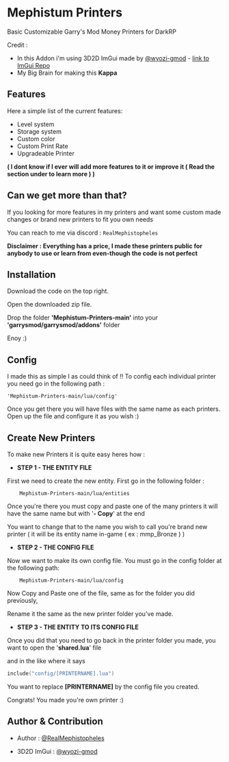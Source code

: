 
# Mephistum Printers

Basic Customizable Garry's Mod Money Printers for DarkRP

Credit :

- In this Addon i'm using 3D2D ImGui made by [@wyozi-gmod](https://github.com/wyozi-gmod/) - [link to ImGui Repo](https://github.com/wyozi-gmod/)
- My Big Brain for making this __Kappa__
## Features

Here a simple list of the current features:

- Level system
- Storage system
- Custom color
- Custom Print Rate
- Upgradeable Printer

__( I dont know if I ever will add more features to it or improve it ( Read the section under to learn more ) )__
## Can we get more than that?

If you looking for more features in my printers and want some custom made changes or brand new printers to fit you own needs

You can reach to me via discord : `RealMephistopheles`

__Disclaimer : Everything has a price, I made these printers public for anybody to use or learn from even-though the code is not perfect__
## Installation

Download the code on the top right.

Open the downloaded zip file.

Drop the folder **'Mephistum-Printers-main'** into your **'garrysmod/garrysmod/addons'** folder

Enoy :)

## Config

I made this as simple I as could think of !! To config each individual printer you need go in the following path :
```text
'Mephistum-Printers-main/lua/config'
```

Once you get there you will have files with the same name as each printers. Open up the file and configure it as you wish :)
## Create New Printers

To make new Printers it is quite easy heres how :

- **STEP 1 - THE ENTITY FILE**

First we need to create the new entity.
First go in the following folder :
```text
    Mephistum-Printers-main/lua/entities
```
Once you're there you must copy and paste one of the many printers 
it will have the same name but with '**- Copy**' at the end

You want to change that to the name you wish to call you're brand new printer
( it will be its entity name in-game ( ex : mmp_Bronze ) )


- **STEP 2 - THE CONFIG FILE**

Now we want to make its own config file.
You must go in the config folder at the following path:
```text
    Mephistum-Printers-main/lua/config
```

Now Copy and Paste one of the file, same as for the folder you did previously,

Rename it the same as the new printer folder you've made.

- **STEP 3 - THE ENTITY TO ITS CONFIG FILE**

Once you did that you need to go back in the printer folder you made,  you want to open the '**shared.lua**' file

and in the like where it says
```lua
include("config/[PRINTERNAME].lua")
```

You want to replace **[PRINTERNAME]** by the config file you created.

Congrats! You made you're own printer :)

## Author & Contribution

- Author : [@RealMephistopheles](https://github.com/RealMephistopheles/)

- 3D2D ImGui : [@wyozi-gmod](https://github.com/wyozi-gmod/)

